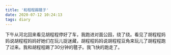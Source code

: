 ```yaml
---
title: '和程程踢毽子'
date: 2020-07-12 10:24:13
tags: diary
---
```

下午从河北回来看见胡程程停好了车，我跑进对面公园，绕了绕。看见了胡程程妈妈说胡程程妈妈好她们在玩儿捉迷藏，胡程程妈妈说胡程程豆角来玩儿了胡程程跑了过来。我和胡程程踢了30分钟的毽子。我飞快的跑走了。
